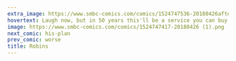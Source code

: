 ```yaml
---
extra_image: https://www.smbc-comics.com/comics/1524747536-20180426after (1).png
hovertext: Laugh now, but in 50 years this'll be a service you can buy from Alphabet.
image: https://www.smbc-comics.com/comics/1524747417-20180426 (1).png
next_comic: his-plan
prev_comic: worse
title: Robins
---
```


